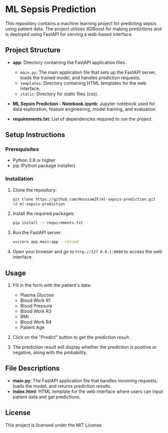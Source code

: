 # ML Sepsis Prediction

This repository contains a machine learning project for predicting sepsis using patient data. The project utilizes XGBoost for making predictions and is deployed using FastAPI for serving a web-based interface.

## Project Structure

- **app**: Directory containing the FastAPI application files.
  - `main.py`: The main application file that sets up the FastAPI server, loads the trained model, and handles prediction requests.
  - `templates`: Directory containing HTML templates for the web interface.
  - `static`: Directory for static files (css).

- **ML Sepsis Prediction - Notebook.ipynb**: Jupyter notebook used for data exploration, feature engineering, model training, and evaluation.

- **requirements.txt**: List of dependencies required to run the project.

## Setup Instructions

### Prerequisites

- Python 3.8 or higher
- pip (Python package installer)

### Installation

1. Clone the repository:
    ```sh
    git clone https://github.com/HoussamZF/ml-sepsis-prediction.git
    cd ml-sepsis-prediction
    ```

2. Install the required packages:
    ```sh
    pip install -r requirements.txt
    ```

3. Run the FastAPI server:
    ```sh
    uvicorn app.main:app --reload
    ```

4. Open your browser and go to `http://127.0.0.1:8000` to access the web interface.

## Usage

1. Fill in the form with the patient's data:
    - Plasma Glucose
    - Blood Work R1
    - Blood Pressure
    - Blood Work R3
    - BMI
    - Blood Work R4
    - Patient Age

2. Click on the "Predict" button to get the prediction result.

3. The prediction result will display whether the prediction is positive or negative, along with the probability.

## File Descriptions

- **main.py**: The FastAPI application file that handles incoming requests, loads the model, and returns prediction results.
- **index.html**: HTML template for the web interface where users can input patient data and get predictions.

## License

This project is licensed under the MIT License.
